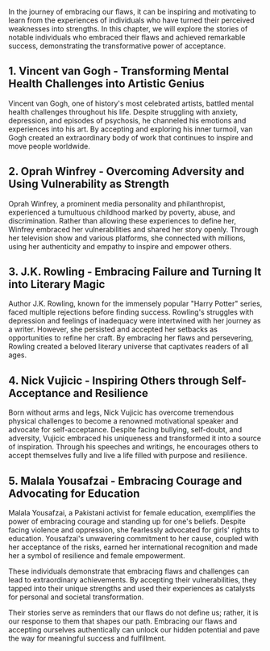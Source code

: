 
In the journey of embracing our flaws, it can be inspiring and motivating to learn from the experiences of individuals who have turned their perceived weaknesses into strengths. In this chapter, we will explore the stories of notable individuals who embraced their flaws and achieved remarkable success, demonstrating the transformative power of acceptance.

**1. Vincent van Gogh - Transforming Mental Health Challenges into Artistic Genius**
------------------------------------------------------------------------------------

Vincent van Gogh, one of history's most celebrated artists, battled mental health challenges throughout his life. Despite struggling with anxiety, depression, and episodes of psychosis, he channeled his emotions and experiences into his art. By accepting and exploring his inner turmoil, van Gogh created an extraordinary body of work that continues to inspire and move people worldwide.

**2. Oprah Winfrey - Overcoming Adversity and Using Vulnerability as Strength**
-------------------------------------------------------------------------------

Oprah Winfrey, a prominent media personality and philanthropist, experienced a tumultuous childhood marked by poverty, abuse, and discrimination. Rather than allowing these experiences to define her, Winfrey embraced her vulnerabilities and shared her story openly. Through her television show and various platforms, she connected with millions, using her authenticity and empathy to inspire and empower others.

**3. J.K. Rowling - Embracing Failure and Turning It into Literary Magic**
--------------------------------------------------------------------------

Author J.K. Rowling, known for the immensely popular "Harry Potter" series, faced multiple rejections before finding success. Rowling's struggles with depression and feelings of inadequacy were intertwined with her journey as a writer. However, she persisted and accepted her setbacks as opportunities to refine her craft. By embracing her flaws and persevering, Rowling created a beloved literary universe that captivates readers of all ages.

**4. Nick Vujicic - Inspiring Others through Self-Acceptance and Resilience**
-----------------------------------------------------------------------------

Born without arms and legs, Nick Vujicic has overcome tremendous physical challenges to become a renowned motivational speaker and advocate for self-acceptance. Despite facing bullying, self-doubt, and adversity, Vujicic embraced his uniqueness and transformed it into a source of inspiration. Through his speeches and writings, he encourages others to accept themselves fully and live a life filled with purpose and resilience.

**5. Malala Yousafzai - Embracing Courage and Advocating for Education**
------------------------------------------------------------------------

Malala Yousafzai, a Pakistani activist for female education, exemplifies the power of embracing courage and standing up for one's beliefs. Despite facing violence and oppression, she fearlessly advocated for girls' rights to education. Yousafzai's unwavering commitment to her cause, coupled with her acceptance of the risks, earned her international recognition and made her a symbol of resilience and female empowerment.

These individuals demonstrate that embracing flaws and challenges can lead to extraordinary achievements. By accepting their vulnerabilities, they tapped into their unique strengths and used their experiences as catalysts for personal and societal transformation.

Their stories serve as reminders that our flaws do not define us; rather, it is our response to them that shapes our path. Embracing our flaws and accepting ourselves authentically can unlock our hidden potential and pave the way for meaningful success and fulfillment.
